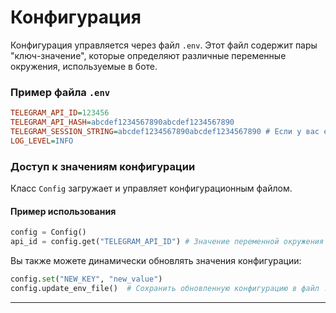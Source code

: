# Конфигурация

Конфигурация управляется через файл `.env`. Этот файл содержит пары "ключ-значение", которые определяют различные переменные окружения, используемые в боте.

### Пример файла `.env`

```ini
TELEGRAM_API_ID=123456
TELEGRAM_API_HASH=abcdef1234567890abcdef1234567890
TELEGRAM_SESSION_STRING=abcdef1234567890abcdef1234567890 # Если у вас есть
LOG_LEVEL=INFO
```

### Доступ к значениям конфигурации

Класс `Config` загружает и управляет конфигурационным файлом.

#### Пример использования

```python
config = Config()
api_id = config.get("TELEGRAM_API_ID") # Значение переменной окружения TELEGRAM_API_ID
```

Вы также можете динамически обновлять значения конфигурации:

```python
config.set("NEW_KEY", "new_value")
config.update_env_file()  # Сохранить обновленную конфигурацию в файл .env
```

---
